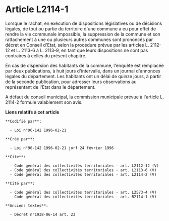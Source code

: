 # Article L2114-1

Lorsque le rachat, en exécution de dispositions législatives ou de décisions légales, de tout ou partie du territoire d'une
commune a eu pour effet de rendre la vie communale impossible, la suppression de la commune et son rattachement à une ou
plusieurs autres communes sont prononcés par décret en Conseil d'Etat, selon la procédure prévue par les articles L. 2112-12
et L. 2113-6 à L. 2113-9, en tant que leurs dispositions ne sont pas contraires à celles du présent chapitre. 

En cas de dispersion des habitants de la commune, l'enquête est remplacée par deux publications, à huit jours d'intervalle,
dans un journal d'annonces légales du département. Les habitants ont un délai de quinze jours, à partir de la seconde
publication, pour adresser leurs observations au représentant de l'Etat dans le département.

A défaut du conseil municipal, la commission municipale prévue à l'article L. 2114-2 formule valablement son avis.

**Liens relatifs à cet article**

	**Codifié par**:

	  - Loi n°96-142 1996-02-21

	**Créé par**:

	  - Loi n°96-142 1996-02-21 jorf 24 février 1996

	**Cite**:

	  - Code général des collectivités territoriales - art. L2112-12 (V)
	  - Code général des collectivités territoriales - art. L2113-6 (V)
	  - Code général des collectivités territoriales - art. L2114-2 (V)

	**Cité par**:

	  - Code général des collectivités territoriales - art. L2573-4 (V)
	  - Code général des collectivités territoriales - art. R2114-1 (V)

	**Anciens textes**:

	  - Décret n°1938-06-14 art. 23
